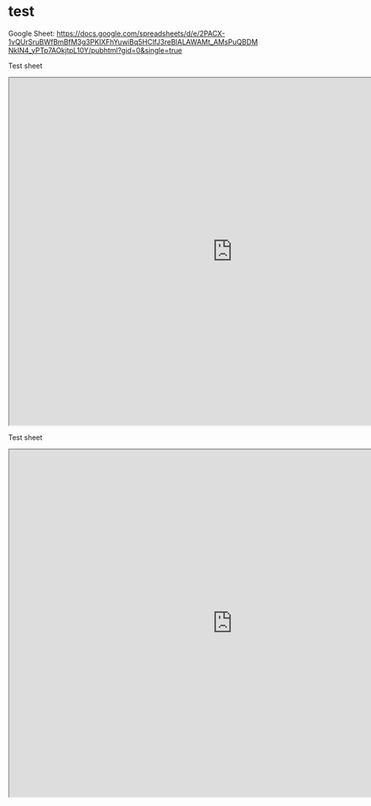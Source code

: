 # test

Google Sheet:
https://docs.google.com/spreadsheets/d/e/2PACX-1vQUrSruBWfBmBfM3g3PKIXFhYuwiBq5HClfJ3reBlALAWAMt_AMsPuQBDMNkIN4_yPTp7AOkjtpL10Y/pubhtml?gid=0&single=true

Test sheet 
<iframe src="https://docs.google.com/spreadsheets/d/1qIXwQbhJLCfYAkDOlzoYMEfQOV36VS8ZmSvObnCE-rI/edit?rm=minimal#gid=0&amp;single=true" noborder="0" width="900" height="700" scrolling="yes" seamless></iframe>




Test sheet 
<iframe src="https://docs.google.com/spreadsheets/d/1qIXwQbhJLCfYAkDOlzoYMEfQOV36VS8ZmSvObnCE-rI/edit?rm=minimal#gid=0" noborder="0" width="900" height="700" scrolling="yes" seamless></iframe>
